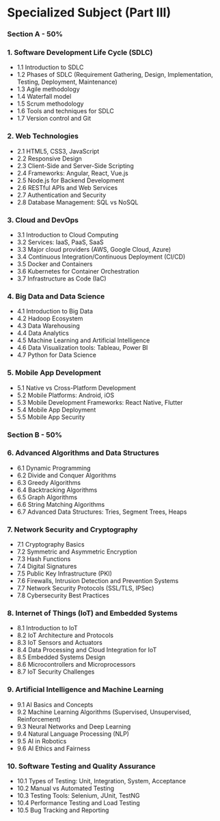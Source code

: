 # Specialized Subject (Part III)

### **Section A - 50%**

### **1. Software Development Life Cycle (SDLC)**

* 1.1 Introduction to SDLC
* 1.2 Phases of SDLC (Requirement Gathering, Design, Implementation, Testing, Deployment, Maintenance)
* 1.3 Agile methodology
* 1.4 Waterfall model
* 1.5 Scrum methodology
* 1.6 Tools and techniques for SDLC
* 1.7 Version control and Git

### **2. Web Technologies**

* 2.1 HTML5, CSS3, JavaScript
* 2.2 Responsive Design
* 2.3 Client-Side and Server-Side Scripting
* 2.4 Frameworks: Angular, React, Vue.js
* 2.5 Node.js for Backend Development
* 2.6 RESTful APIs and Web Services
* 2.7 Authentication and Security
* 2.8 Database Management: SQL vs NoSQL

### **3. Cloud and DevOps**

* 3.1 Introduction to Cloud Computing
* 3.2 Services: IaaS, PaaS, SaaS
* 3.3 Major cloud providers (AWS, Google Cloud, Azure)
* 3.4 Continuous Integration/Continuous Deployment (CI/CD)
* 3.5 Docker and Containers
* 3.6 Kubernetes for Container Orchestration
* 3.7 Infrastructure as Code (IaC)

### **4. Big Data and Data Science**

* 4.1 Introduction to Big Data
* 4.2 Hadoop Ecosystem
* 4.3 Data Warehousing
* 4.4 Data Analytics
* 4.5 Machine Learning and Artificial Intelligence
* 4.6 Data Visualization tools: Tableau, Power BI
* 4.7 Python for Data Science

### **5. Mobile App Development**

* 5.1 Native vs Cross-Platform Development
* 5.2 Mobile Platforms: Android, iOS
* 5.3 Mobile Development Frameworks: React Native, Flutter
* 5.4 Mobile App Deployment
* 5.5 Mobile App Security

### **Section B - 50%**

### **6. Advanced Algorithms and Data Structures**

* 6.1 Dynamic Programming
* 6.2 Divide and Conquer Algorithms
* 6.3 Greedy Algorithms
* 6.4 Backtracking Algorithms
* 6.5 Graph Algorithms
* 6.6 String Matching Algorithms
* 6.7 Advanced Data Structures: Tries, Segment Trees, Heaps

### **7. Network Security and Cryptography**

* 7.1 Cryptography Basics
* 7.2 Symmetric and Asymmetric Encryption
* 7.3 Hash Functions
* 7.4 Digital Signatures
* 7.5 Public Key Infrastructure (PKI)
* 7.6 Firewalls, Intrusion Detection and Prevention Systems
* 7.7 Network Security Protocols (SSL/TLS, IPSec)
* 7.8 Cybersecurity Best Practices

### **8. Internet of Things (IoT) and Embedded Systems**

* 8.1 Introduction to IoT
* 8.2 IoT Architecture and Protocols
* 8.3 IoT Sensors and Actuators
* 8.4 Data Processing and Cloud Integration for IoT
* 8.5 Embedded Systems Design
* 8.6 Microcontrollers and Microprocessors
* 8.7 IoT Security Challenges

### **9. Artificial Intelligence and Machine Learning**

* 9.1 AI Basics and Concepts
* 9.2 Machine Learning Algorithms (Supervised, Unsupervised, Reinforcement)
* 9.3 Neural Networks and Deep Learning
* 9.4 Natural Language Processing (NLP)
* 9.5 AI in Robotics
* 9.6 AI Ethics and Fairness

### **10. Software Testing and Quality Assurance**

* 10.1 Types of Testing: Unit, Integration, System, Acceptance
* 10.2 Manual vs Automated Testing
* 10.3 Testing Tools: Selenium, JUnit, TestNG
* 10.4 Performance Testing and Load Testing
* 10.5 Bug Tracking and Reporting

